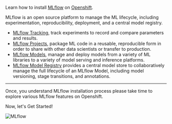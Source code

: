Learn how to install [MLflow](https://mlflow.org/) on [Openshift](https://www.openshift.com/).

MLflow is an open source platform to manage the ML lifecycle, including experimentation, reproducibility, deployment, and a central model registry.
- [MLflow Tracking](https://mlflow.org/docs/latest/tracking.html#tracking), track experiments to record and compare parameters and results.
- [MLflow Projects](https://mlflow.org/docs/latest/projects.html#projects), package ML code in a reusable, reproducible form in order to share with other data scientists or transfer to production.
- [MLflow Models](https://mlflow.org/docs/latest/models.html#models), manage and deploy models from a variety of ML libraries to a variety of model serving and inference platforms.
- [MLflow Model Registry](https://mlflow.org/docs/latest/model-registry.html#registry) provides a central model store to collaboratively manage the full lifecycle of an MLflow Model, including model versioning, stage transitions, and annotations. 

---

Once, you understand MLflow installation process please take time to explore various MLflow features on Openshift.

Now, let's Get Started!

![MLflow](assets/mlflow-logo.png) 